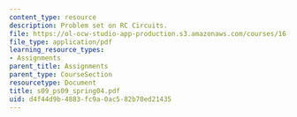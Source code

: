 ```yaml
---
content_type: resource
description: Problem set on RC Circuits.
file: https://ol-ocw-studio-app-production.s3.amazonaws.com/courses/16-01-unified-engineering-i-ii-iii-iv-fall-2005-spring-2006/d4f44d9b4883fc9a0ac582b70ed21435_s09_ps09_spring04.pdf
file_type: application/pdf
learning_resource_types:
- Assignments
parent_title: Assignments
parent_type: CourseSection
resourcetype: Document
title: s09_ps09_spring04.pdf
uid: d4f44d9b-4883-fc9a-0ac5-82b70ed21435
---
```

